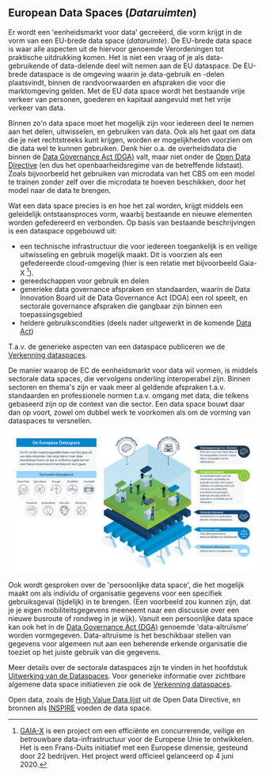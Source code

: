 ## European Data Spaces (*Dataruimten*)

Er wordt een 'eenheidsmarkt voor data' gecreëerd, die vorm krijgt in de vorm van een EU-brede data space (*dataruimte*). De EU-brede data space is waar alle aspecten uit de hiervoor genoemde Verordeningen tot praktische uitdrukking komen. Het is niet een vraag of je als data-gebruikende of data-delende deel wilt nemen aan de EU dataspace. De EU-brede dataspace is de omgeving waarin je data-gebruik en -delen plaatsvindt, binnen de randvoorwaarden en afspraken die voor die marktomgeving gelden. Met de EU data space wordt het bestaande vrije verkeer van personen, goederen en kapitaal aangevuld met het vrije verkeer van data.

Binnen zo'n data space moet het mogelijk zijn voor iedereen deel te nemen aan het delen, uitwisselen, en gebruiken van data. Ook als het gaat om data die je niet rechtstreeks kunt krijgen, worden er mogelijkheden voorzien om die data wel te kunnen gebruiken. Denk hier o.a. de overheidsdata die binnen de [Data Governance Act (DGA)](#data-governance-act-dga) valt, maar niet onder de [Open Data Directive](#open-data-directive) (en dus het openbaarheidsregime van de betreffende lidstaat). Zoals bijvoorbeeld het gebruiken van microdata van het CBS om een model te trainen zonder zelf over die microdata te hoeven beschikken, door het model naar de data te brengen.

Wat een data space precies is en hoe het zal worden, krijgt middels een  geleidelijk ontstaansproces vorm, waarbij bestaande en nieuwe elementen worden gefedereerd en verbonden. Op basis van bestaande beschrijvingen is een dataspace opgebouwd uit:
* een technische infrastructuur die voor iedereen toegankelijk is en veilige uitwisseling en gebruik mogelijk maakt. Dit is voorzien als een gefedereerde cloud-omgeving (hier is een relatie met bijvoorbeeld Gaia-X [^1]). 
* gereedschappen voor gebruik en delen
* generieke data governance afspraken en standaarden, waarin de Data Innovation Board uit de Data Governance Act (DGA) een rol speelt, en sectorale governance afspraken die gangbaar zijn binnen een toepassingsgebied
* heldere gebruikscondities (deels nader uitgewerkt in de komende [Data Act](#data-act-da))

T.a.v. de generieke aspecten van een dataspace publiceren we de [Verkenning dataspaces](https://docs.geostandaarden.nl/eu/VerkenningDataspaces/).

De manier waarop de EC de eenheidsmarkt voor data wil vormen, is middels sectorale data spaces, die vervolgens onderling interoperabel zijn. 
Binnen sectoren en thema's zijn er vaak meer al geldende afspraken t.a.v. standaarden en professionele normen t.a.v. omgang met data, die telkens gebaseerd zijn op de context van die sector. Een data space bouwt daar dan op voort, zowel om dubbel werk te voorkomen als om de vorming van dataspaces te versnellen.

![eudataspacesill.png](media/eudataspacesill.png)


Ook wordt gesproken over de 'persoonlijke data space', die het mogelijk maakt om als individu of organisatie gegevens voor een specifiek gebruiksgeval (tijdelijk) in te brengen. (Een voorbeeld zou kunnen zijn, dat je je eigen mobiliteitsgegevens meeneemt naar een discussie over een nieuwe busroute of rondweg in je wijk). Vanuit een persoonlijke data space kan ook het in de [Data Governance Act (DGA)](#data-governance-act-dga) genoemde 'data-altruïsme' worden vormgegeven. Data-altruïsme is het beschikbaar stellen van gegevens voor algemeen nut aan een beherende erkende organisatie die toeziet op het juiste gebruik van die gegevens. 

Meer details  over de sectorale dataspaces zijn te vinden in het hoofdstuk [Uitwerking van de Dataspaces](#uitwerking-van-de-dataspaces). Voor generieke informatie over zichtbare algemene data space initiatieven zie ook de [Verkenning dataspaces](https://docs.geostandaarden.nl/eu/VerkenningDataspaces/).

Open data, zoals de [High Value Data lijst](#high-value-data-lijst) uit de Open Data Directive, en bronnen als [INSPIRE](#inspire-richtlijn) voeden de data space.

[^1]: [GAIA-X](https://www.gaia-x.eu/) is een project om een efficiënte en concurrerende, veilige en betrouwbare data-infrastructuur voor de Europese Unie te ontwikkelen. Het is een Frans-Duits initiatief met een Europese dimensie, gesteund door 22 bedrijven. Het project werd officieel gelanceerd op 4 juni 2020.
